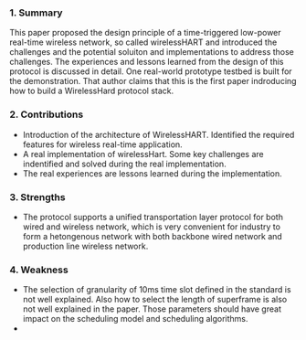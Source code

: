 ### 1. Summary

This paper proposed the design principle of a time-triggered low-power real-time wireless network, so called wirelessHART and introduced the challenges and the potential soluiton and implementations to address those challenges. The experiences and lessons learned from the design of this protocol is discussed in detail. One real-world prototype testbed is built for the demonstration. That author claims that this is the first paper indroducing how to build a WirelessHard protocol stack.

### 2. Contributions

- Introduction of the architecture of WirelessHART. Identified the required features for wireless real-time application.
- A real implementation of wirelessHart. Some key challenges are indentified and solved during the real implementation.
- The real experiences are lessons learned during the implementation.

### 3. Strengths

- The protocol supports a unified transportation layer protocol for both wired and wireless network, which is very convenient for industry to form a hetongenous network with both backbone wired network and production line wireless network.

### 4. Weakness

- The selection of granularity of 10ms time slot defined in the standard is not well explained. Also how to select the length of superframe is also not well explained in the paper. Those parameters should have great impact on the scheduling model and scheduling algorithms.
- 


